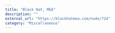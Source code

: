 ```yaml
---
title: "Black Hat, MEA"
description: ""
external_url: "https://blackhatmea.com/node/724"
category: "Miscellaneous"
---
```

